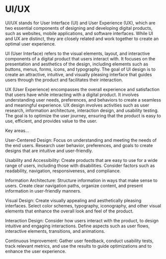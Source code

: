 # UI/UX 

UI/UX stands for User Interface (UI) and User Experience (UX), which are two essential components of designing and developing digital products, such as websites, mobile applications, and software interfaces. While UI and UX are distinct, they are closely related and work together to create an optimal user experience.

UI (User Interface) refers to the visual elements, layout, and interactive components of a digital product that users interact with. It focuses on the presentation and aesthetics of the design, including elements such as buttons, menus, forms, icons, and typography. The goal of UI design is to create an attractive, intuitive, and visually pleasing interface that guides users through the product and facilitates their interaction.

UX (User Experience) encompasses the overall experience and satisfaction that users have while interacting with a digital product. It involves understanding user needs, preferences, and behaviors to create a seamless and meaningful experience. UX design involves activities such as user research, information architecture, interaction design, and usability testing. The goal is to optimize the user journey, ensuring that the product is easy to use, efficient, and provides value to the user.

Key areas…

User-Centered Design: Focus on understanding and meeting the needs of the end users. Research user behavior, preferences, and goals to create designs that are intuitive and user-friendly.

Usability and Accessibility: Create products that are easy to use for a wide range of users, including those with disabilities. Consider factors such as readability, navigation, responsiveness, and compliance.

Information Architecture: Structure information in ways that make sense to users. Create clear navigation paths, organize content, and present information in user-friendly manners.

Visual Design: Create visually appealing and aesthetically pleasing interfaces. Select color schemes, typography, iconography, and other visual elements that enhance the overall look and feel of the product.

Interaction Design: Consider how users interact with the product, to design intuitive and engaging interactions. Define aspects such as user flows, interactive elements, transitions, and animations.

Continuous Improvement: Gather user feedback, conduct usability tests, track relevant metrics, and use the results to guide optimizations and to enhance the user experience.

